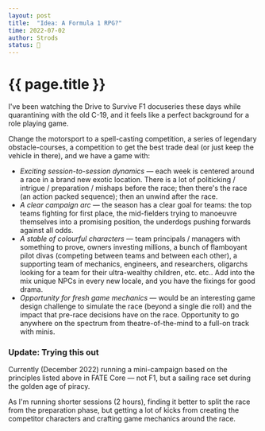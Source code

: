 ```yaml
---
layout: post
title:  "Idea: A Formula 1 RPG?"
time: 2022-07-02
author: Strods
status: 🌱
---
```


# {{ page.title }}
I've been watching the Drive to Survive F1 docuseries these days while quarantining with the old C-19, and it feels like a perfect background for a role playing game. 

Change the motorsport to a spell-casting competition, a series of legendary obstacle-courses, a competition to get the best trade deal (or just keep the vehicle in there), and we have a game with: 
- *Exciting session-to-session dynamics* — each week is centered around a race in a brand new exotic location. There is a lot of politicking / intrigue / preparation / mishaps before the race; then there's the race (an action packed sequence); then an unwind after the race. 
- *A clear campaign arc* — the season has a clear goal for teams: the top teams fighting for first place, the mid-fielders trying to manoeuvre themselves into a promising position, the underdogs pushing forwards against all odds.
- *A stable of colourful characters* — team principals / managers with something to prove, owners investing millions, a bunch of flamboyant pilot divas (competing between teams and between each other), a supporting team of mechanics, engineers, and researchers, oligarchs looking for a team for their ultra-wealthy children, etc. etc.. Add into the mix unique NPCs in every new locale, and you have the fixings for good drama. 
- *Opportunity for fresh game mechanics* — would be an interesting game design challenge to simulate the race (beyond a single die roll) and the impact that pre-race decisions have on the race. Opportunity to go anywhere on the spectrum from theatre-of-the-mind to a full-on track with minis. 

### Update: Trying this out

Currently (December 2022) running a mini-campaign based on the principles listed above in FATE Core — not F1, but a sailing race set during the golden age of piracy.

As I'm running shorter sessions (2 hours), finding it better to split the race from the preparation phase, but getting a lot of kicks from creating the competitor characters and crafting game mechanics around the race.